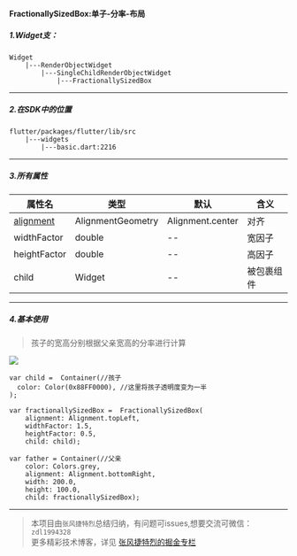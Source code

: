 #### FractionallySizedBox:单子-分率-布局

##### 1.Widget支：

```
Widget 
    |---RenderObjectWidget
        |---SingleChildRenderObjectWidget
            |---FractionallySizedBox
```

---

##### 2.在SDK中的位置

```
flutter/packages/flutter/lib/src
    |---widgets
        |---basic.dart:2216
```


---


##### 3.所有属性

属性名 | 类型 | 默认|含义
---|---|---|---
[alignment](https://github.com/toly-flutter/flutter_widget_unit/blob/master/Flutter属性集/alignment:AlignmentGeometry.md)| AlignmentGeometry|Alignment.center|对齐
widthFactor| double|--|宽因子
heightFactor| double|--|高因子
child | Widget|--|被包裹组件

---

##### 4.基本使用

> 孩子的宽高分别根据父亲宽高的分率进行计算

![](http://user-gold-cdn.xitu.io/2019/7/10/16bd9c3e947f6784?w=978&h=306&f=png&s=14025)

```
var child =  Container(//孩子
  color: Color(0x88FF0000), //这里将孩子透明度变为一半
);

var fractionallySizedBox =  FractionallySizedBox(
    alignment: Alignment.topLeft,
    widthFactor: 1.5,
    heightFactor: 0.5,
    child: child);

var father = Container(//父亲
    color: Colors.grey,
    alignment: Alignment.bottomRight,
    width: 200.0,
    height: 100.0,
    child: fractionallySizedBox);
```

---

>本项目由`张风捷特烈`总结归纳，有问题可issues,想要交流可微信：`zdl1994328`  
更多精彩技术博客，详见 [张风捷特烈的掘金专栏](https://juejin.im/user/5b42c0656fb9a04fe727eb37)